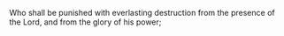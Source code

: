 Who shall be punished with everlasting destruction from the presence of the Lord, and from the glory of his power;
